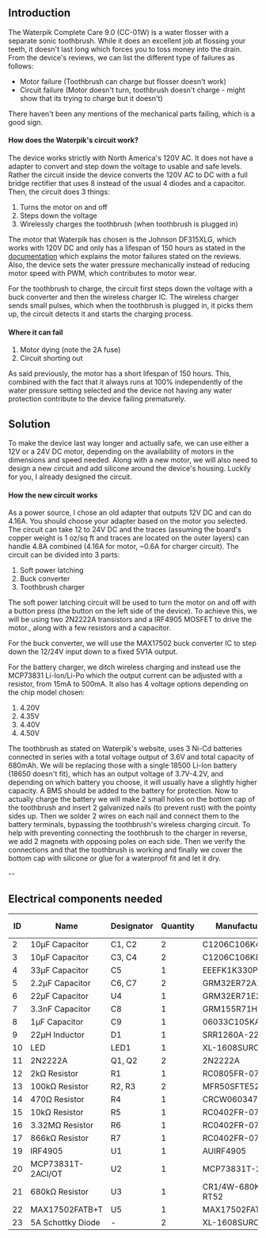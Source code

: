 ## Introduction

The Waterpik Complete Care 9.0 (CC-01W) is a water flosser with a separate sonic toothbrush. While it does an excellent job at flossing your teeth, it doesn't last long which forces you to toss money into the drain. From the device's reviews, we can list the different type of failures as follows:
- Motor failure (Toothbrush can charge but flosser doesn't work)
- Circuit failure (Motor doesn't turn, toothbrush doesn't charge - might show that its trying to charge but it doesn't)

There haven't been any mentions of the mechanical parts failing, which is a good sign.

#### How does the Waterpik's circuit work?
The device works strictly with North America's 120V AC. It does not have a adapter to convert and step down the voltage to usable and safe levels. Rather the circuit inside the device converts the 120V AC to DC with a full bridge rectifier that uses 8 instead of the usual 4 diodes and a capacitor. Then, the circuit does 3 things:
1. Turns the motor on and off
2. Steps down the voltage
3. Wirelessly charges the toothbrush (when toothbrush is plugged in)

The motor that Waterpik has chosen is the Johnson DF315XLG, which works with 120V DC and only has a lifespan of 150 hours as stated in the [documentation](https://www.effebibo.it/wp-content/uploads/2019/03/Series_High%20Voltage%20DC%20Motors_Metric.pdf) which explains the motor failures stated on the reviews. Also, the device sets the water pressure mechanically instead of reducing motor speed with PWM, which contributes to motor wear. 

For the toothbrush to charge, the circuit first steps down the voltage with a buck converter and then the wireless charger IC. The wireless charger sends small pulses, which when the toothbrush is plugged in, it picks them up, the circuit detects it and starts the charging process.

#### Where it can fail
1. Motor dying (note the 2A fuse)
3. Circuit shorting out

As said previously, the motor has a short lifespan of 150 hours. This, combined with the fact that it always runs at 100% independently of the water pressure setting selected and the device not having any water protection contribute to the device failing prematurely.

## Solution

To make the device last way longer and actually safe, we can use either a 12V or a 24V DC motor, depending on the availability of motors in the dimensions and speed needed. Along with a new motor, we will also need to design a new circuit and add silicone around the device's housing.
Luckily for you, I already designed the circuit.

#### How the new circuit works
As a power source, I chose an old adapter that outputs 12V DC and can do 4.16A. You should choose your adapter based on the motor you selected. The circuit can take 12 to 24V DC and the traces (assuming the board's copper weight is 1 oz/sq ft and traces are located on the outer layers) can handle 4.8A combined (4.16A for motor, ~0.6A for charger circuit). The circuit can be divided into 3 parts:

1. Soft power latching
2. Buck converter
3. Toothbrush charger

The soft power latching circuit will be used to turn the motor on and off with a button press (the button on the left side of the device). To achieve this, we will be using two 2N2222A transistors and a IRF4905 MOSFET to drive the motor., along with a few resistors and a capacitor.

For the buck converter, we will use the MAX17502 buck converter IC to step down the 12/24V input down to a fixed 5V1A output.

For the battery charger, we ditch wireless charging and instead use the MCP73831 Li-Ion/Li-Po which the output current can be adjusted with a resistor, from 15mA to 500mA. It also has 4 voltage options depending on the chip model chosen:
1. 4.20V
2. 4.35V
3. 4.40V
4. 4.50V

The toothbrush as stated on Waterpik's website, uses 3 Ni-Cd batteries connected in series with a total voltage output of 3.6V and total capacity of 680mAh. We will be replacing those with a single 18500 Li-Ion battery (18650 doesn't fit), which has an output voltage of 3.7V-4.2V, and depending on which battery you choose, it will usually have a slightly higher capacity. A BMS should be added to the battery for protection. Now to actually charge the battery we will make 2 small holes on the bottom cap of the toothbrush and insert 2 galvanized nails (to prevent rust) with the pointy sides up. Then we solder 2 wires on each nail and connect them to the battery terminals, bypassing the toothbrush's wireless charging circuit. To help with preventing connecting the toothbrush to the charger in reverse, we add 2 magnets with opposing poles on each side. Then we verify the connections and that the toothbrush is working and finally we cover the bottom cap with silicone or glue for a waterproof fit and let it dry. 

--

## Electrical components needed

| ID  | Name              | Designator | Quantity | Manufacturer Part   | Supplier | Supplier Part | Price (USD) |
| --- | ----------------- | ---------- | -------- | ------------------- | -------- | ------------- | ----------- |
| 2   | 10µF Capacitor    | C1, C2     | 2        | C1206C106K4RACAUTO  | LCSC     | C141190       | 0.141       |
| 3   | 10µF Capacitor    | C3, C4     | 2        | C1206C106K8RAC7800  | LCSC     | C600021       | 0.122       |
| 4   | 33µF Capacitor    | C5         | 1        | EEEFK1K330P         | LCSC     | C128461       | 0.316       |
| 5   | 2.2µF Capacitor   | C6, C7     | 2        | GRM32ER72A225KA35L  | LCSC     | C86054        | 0.131       |
| 6   | 22µF Capacitor    | U4         | 1        | GRM32ER71E226ME15K  | LCSC     | C2167828      | -           |
| 7   | 3.3nF Capacitor   | C8         | 1        | GRM155R71H332KA01D  | LCSC     | C85963        | 0.003       |
| 8   | 1µF Capacitor     | C9         | 1        | 06033C105KAT2A      | LCSC     | C597116       | 0.052       |
| 9   | 22µH Inductor     | D1         | 1        | SRR1260A-220M       | LCSC     | C3224283      | 0.567       |
| 10  | LED               | LED1       | 1        | XL-1608SURC-04      | LCSC     | C965798       | 0.0043      |
| 11  | 2N2222A           | Q1, Q2     | 2        | 2N2222A             | LCSC     | C358533       | 0.023       |
| 12  | 2kΩ Resistor      | R1         | 1        | RC0805FR-072KL      | LCSC     | C114572       | 0.002       |
| 13  | 100kΩ Resistor    | R2, R3     | 2        | MFR50SFTE52-100K    | LCSC     | C173137       | 0.019       |
| 14  | 470Ω Resistor     | R4         | 1        | CRCW0603470RFKEA    | LCSC     | C844786       | 0.006       |
| 15  | 10kΩ Resistor     | R5         | 1        | RC0402FR-0710KL     | LCSC     | C60490        | 0.001       |
| 16  | 3.32MΩ Resistor   | R6         | 1        | RC0402FR-073M32L    | LCSC     | C477691       | 0.001       |
| 17  | 866kΩ Resistor    | R7         | 1        | RC0402FR-07866KL    | LCSC     | C137931       | -           |
| 19  | IRF4905           | U1         | 1        | AUIRF4905           | LCSC     | C533263       | -           |
| 20  | MCP73831T-2ACI/OT | U2         | 1        | MCP73831T-2ACI/OT   | LCSC     | C424093       | 0.691       |
| 21  | 680kΩ Resistor    | U3         | 1        | CR1/4W-680K±5%-RT52 | LCSC     | C2896880      | 0.004       |
| 22  | MAX17502FATB+T    | U5         | 1        | MAX17502FATB+T      | LCSC     | C559500       | 1.111       |
| 23  | 5A Schottky Diode | -          | 2        | XL-1608SURC-04      | LCSC     | C7503125      | 0.151       |




